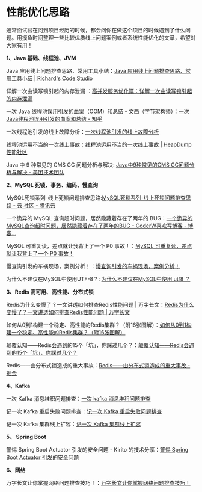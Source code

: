 # 性能优化思路

通常面试官在问到项目经历的时候，都会问你在做这个项目的时候遇到了什么问题。用摸鱼时间整理一些比较优质线上问题案例或者系统性能优化的文章，希望对大家有用！  

**1、Java 基础、线程池、JVM**

 Java 应用线上问题排查思路、常用工具小结：[Java 应用线上问题排查思路、常用工具小结 | Richard's Code Studio](https://ricstudio.top/archives/java-online-question-probe) 

详解一次由读写锁引起的内存泄漏 ：[高并发服务优化篇：详解一次由读写锁引起的内存泄漏](https://mp.weixin.qq.com/s/UPCIgL0_SLyOF5SNFgL27w) 

一次 Java 线程池误用引发的血案（OOM）和总结 - 文西（字节架构师）：[一次Java线程池误用引发的血案和总结 - 知乎](https://zhuanlan.zhihu.com/p/32867181) 

一次线程池引发的线上故障分析：[一次线程池引发的线上故障分析](https://mp.weixin.qq.com/s/wFePJPkGv5v34GpalGOkYw)  

线程池运用不当的一次线上事故：[线程池运用不当的一次线上事故 | HeapDump性能社区](https://www.heapdump.cn/article/646639)  

Java 中 9 种常见的 CMS GC 问题分析与解决: [Java中9种常见的CMS GC问题分析与解决 - 美团技术团队](https://tech.meituan.com/2020/11/12/java-9-cms-gc.html) 

**2、MySQL 死锁、事务、编码、慢查询** 

MySQL死锁系列-线上死锁问题排查思路:[MySQL死锁系列-线上死锁问题排查思路 - 云 社区 - 腾讯云](https://cloud.tencent.com/developer/article/1722416) 

一个诡异的 MySQL 查询超时问题，居然隐藏着存在了两年的 BUG：[一个诡异的MySQL查询超时问题，居然隐藏着存在了两年的BUG - CoderW喜欢写博客 - 博客...](https://www.cnblogs.com/coderw/p/14676343.html) 

MySQL 可重复读，差点就让我背上了一个 P0 事故！：[MySQL 可重复读，差点就让我背上了一个 P0 事故！](https://mp.weixin.qq.com/s/1nd0OE_6FKklus0FpOlTlA) 

慢查询引发的车祸现场，案例分析！：[慢查询引发的车祸现场，案例分析！](https://mp.weixin.qq.com/s/sL64uQP0iHKxkMFx1QGLkg) 

为什么不建议在MySQL中使用UTF-8？: [为什么不建议在MySQL中使用 utf8 ？](https://mp.weixin.qq.com/s/X_OV4aUeJiFN9DIWMNpICA) 

**3、Redis 高可用、高性能、分布式锁** 

Redis为什么变慢了？一文讲透如何排查Redis性能问题 | 万字长文：[Redis为什么变慢了？一文讲透如何排查Redis性能问题 | 万字长文](https://mp.weixin.qq.com/s/Qc4t_-_pL4w8VlSoJhRDcg) 

如何从0到1构建一个稳定、高性能的Redis集群？（附16张图解）：[如何从0到1构建一个稳定、高性能的Redis集群？（附16张图解）](https://mp.weixin.qq.com/s/q79ji-cgfUMo7H0p254QRg) 

颠覆认知——Redis会遇到的15个「坑」，你踩过几个？：[颠覆认知——Redis会遇到的15个「坑」，你踩过几个？](https://mp.weixin.qq.com/s/CHtZI9k2qQ_YJb5Mwzrukw) 

Redis——由分布式锁造成的重大事故：[Redis——由分布式锁造成的重大事故 - 掘金](https://juejin.cn/post/6854573212831842311) 

**4、Kafka** 

一次 Kafka 消息堆积问题排查：[一次 kafka 消息堆积问题排查](https://mp.weixin.qq.com/s/VgXukc39tFBXrR0yKg7vdA) 

记一次 Kafka 重启失败问题排查：[记一次 Kafka 重启失败问题排查](https://mp.weixin.qq.com/s/ee7_mhxnj05DxK3EJihyfQ) 

记一次 Kafka 集群线上扩容：[记一次 Kafka 集群线上扩容](https://mp.weixin.qq.com/s/n2dMrs21nUU15Vza0VV1pA)  

**5、 Spring Boot** 

警惕 Spring Boot Actuator 引发的安全问题 - Kirito 的技术分享：[警惕 Spring Boot Actuator 引发的安全问题](https://mp.weixin.qq.com/s/tC-QjYZVMhCCvIsBX-z9zw) 

**6、网络** 

万字长文让你掌握网络问题排查技巧！：[万字长文让你掌握网络问题排查技巧！](https://mp.weixin.qq.com/s/nEMSqw7nPR_WaZ19gh810A)